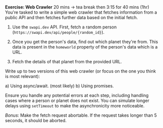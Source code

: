 **Exercise: Web Crawler**
20 mins -> tea break then 3:15 for 40 mins (1hr)
You're tasked to write a simple web crawler that fetches information from a public API and then fetches further data based on the initial fetch.

1. Use the `swapi.dev` API. First, fetch a random person (`https://swapi.dev/api/people/{random_id}`).

2. Once you get the person's data, find out which planet they're from. This data is present in the `homeworld` property of the person's data which is a URL.

3. Fetch the details of that planet from the provided URL.

Write up to two versions of this web crawler (or focus on the one you think is most relevant):

a) Using async/await. (most likely)
b) Using promises.

Ensure you handle any potential errors at each step, including handling cases where a person or planet does not exist. You can simulate longer delays using `setTimeout` to make the asynchronicity more noticeable.

_Bonus_: Make the fetch request abortable. If the request takes longer than 5 seconds, it should be aborted.
